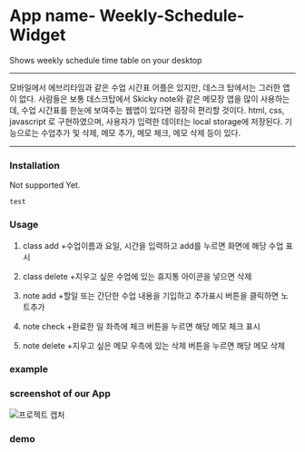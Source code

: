 # App name- Weekly-Schedule-Widget
Shows weekly schedule time table on your desktop

-------------------------------------------------------------------------------------------------------------------------------------

모바일에서 에브리타임과 같은 수업 시간표 어플은 있지만, 데스크 탑에서는 그러한 앱이 없다.
사람들은 보통 데스크탑에서 Skicky note와 같은 메모장 앱을 많이 사용하는데, 수업 시간표를 한눈에 보여주는 웹앱이 있다면 굉장히 편리할 것이다. 
html, css, javascript 로 구현하였으며, 사용자가 입력한 데이터는 local storage에 저장된다.
기능으로는 수업추가 및 삭제, 메모 추가, 메모 체크, 메모 삭제 등이 있다. 

-------------------------------------------------------------------------------------------------------------------------------------

### Installation
Not supported Yet.
```
test
```

### Usage

1. class add 
  +수업이름과 요일, 시간을 입력하고 add를 누르면 화면에 해당 수업 표시

2. class delete
  +지우고 싶은 수업에 있는 휴지통 아이콘을 넣으면 삭제

3. note add
  +할일 또는 간단한 수업 내용을 기입하고 추가표시 버튼을 클릭하면 노트추가 

4. note check
  +완료한 일 좌측에 체크 버튼을 누르면 해당 메모 체크 표시

5. note delete
  +지우고 싶은 메모 우측에 있는 삭제 버튼을 누르면 해당 메모 삭제 

 
### example 



### screenshot of our App
![프로젝트 캡처](https://user-images.githubusercontent.com/54178500/119440534-7658b580-bd5f-11eb-9b07-060359f80731.PNG)

### demo

